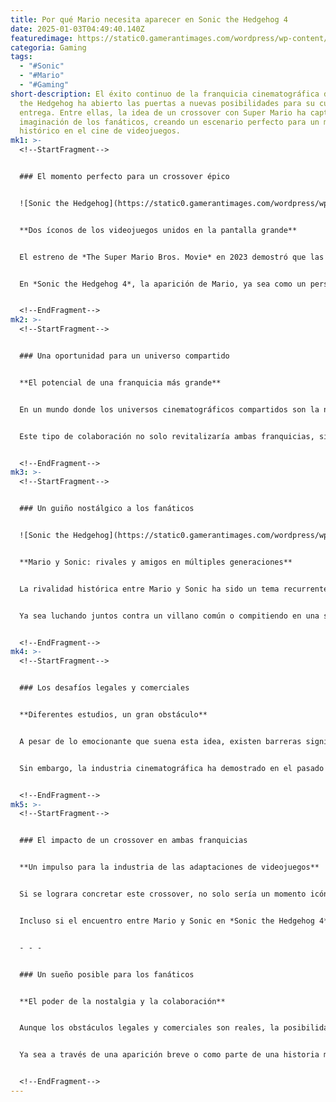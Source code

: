 ```yaml
---
title: Por qué Mario necesita aparecer en Sonic the Hedgehog 4
date: 2025-01-03T04:49:40.140Z
featuredimage: https://static0.gamerantimages.com/wordpress/wp-content/uploads/2025/01/sonic-the-hedgehog-and-mario.jpg?q=70&fit=crop&w=1140&h=&dpr=1
categoria: Gaming
tags:
  - "#Sonic"
  - "#Mario"
  - "#Gaming"
short-description: El éxito continuo de la franquicia cinematográfica de Sonic
  the Hedgehog ha abierto las puertas a nuevas posibilidades para su cuarta
  entrega. Entre ellas, la idea de un crossover con Super Mario ha captado la
  imaginación de los fanáticos, creando un escenario perfecto para un momento
  histórico en el cine de videojuegos.
mk1: >-
  <!--StartFragment-->


  ### El momento perfecto para un crossover épico


  ![Sonic the Hedgehog](https://static0.gamerantimages.com/wordpress/wp-content/uploads/2023/04/super-mario-3d-world-clear-pipes.jpg?q=49&fit=crop&w=825&dpr=2 "Sonic the Hedgehog")


  **Dos íconos de los videojuegos unidos en la pantalla grande**


  El estreno de *The Super Mario Bros. Movie* en 2023 demostró que las adaptaciones cinematográficas de videojuegos pueden ser tanto exitosas como aclamadas por el público. Tanto Mario como Sonic tienen décadas de historia, una base de fanáticos global y el potencial narrativo para cruzar sus caminos de manera épica.


  En *Sonic the Hedgehog 4*, la aparición de Mario, ya sea como un personaje principal o en un cameo, podría crear uno de los momentos más memorables en la historia del cine de videojuegos. Además, el tono familiar y lleno de humor de ambas franquicias asegura que sus estilos encajarían perfectamente en una misma película.


  <!--EndFragment-->
mk2: >-
  <!--StartFragment-->


  ### Una oportunidad para un universo compartido


  **El potencial de una franquicia más grande**


  En un mundo donde los universos cinematográficos compartidos son la norma, un crossover entre Sonic y Mario no solo sería emocionante, sino también lógico desde una perspectiva comercial. Ambas franquicias tienen un extenso elenco de personajes secundarios que podrían enriquecer futuras entregas: desde Knuckles y Tails hasta Luigi y Bowser.


  Este tipo de colaboración no solo revitalizaría ambas franquicias, sino que también abriría la puerta a películas derivadas, eventos especiales y una base sólida para un universo cinematográfico de videojuegos.


  <!--EndFragment-->
mk3: >-
  <!--StartFragment-->


  ### Un guiño nostálgico a los fanáticos


  ![Sonic the Hedgehog](https://static0.gamerantimages.com/wordpress/wp-content/uploads/2024/12/sonic-mario-crossover-movie-ben-scwhartz.jpg?q=49&fit=crop&w=825&dpr=2 "Sonic the Hedgehog")


  **Mario y Sonic: rivales y amigos en múltiples generaciones**


  La rivalidad histórica entre Mario y Sonic ha sido un tema recurrente en los videojuegos, desde sus días como competidores directos en consolas hasta sus colaboraciones en títulos como *Mario & Sonic en los Juegos Olímpicos*. Llevar esta relación a la pantalla grande sería un homenaje perfecto para los fanáticos que han seguido a ambos personajes durante décadas.


  Ya sea luchando juntos contra un villano común o compitiendo en una secuencia divertida, la química entre ambos personajes tiene un potencial ilimitado.


  <!--EndFragment-->
mk4: >-
  <!--StartFragment-->


  ### Los desafíos legales y comerciales


  **Diferentes estudios, un gran obstáculo**


  A pesar de lo emocionante que suena esta idea, existen barreras significativas que podrían impedir su realización. Sonic pertenece a *Sony Pictures*, mientras que Mario está bajo el control de *Universal Pictures*. Cualquier intento de crossover requeriría un acuerdo entre ambos gigantes del entretenimiento, algo que no solo sería complicado, sino también costoso.


  Sin embargo, la industria cinematográfica ha demostrado en el pasado que los acuerdos entre estudios son posibles cuando hay suficiente interés y potencial financiero.


  <!--EndFragment-->
mk5: >-
  <!--StartFragment-->


  ### El impacto de un crossover en ambas franquicias


  **Un impulso para la industria de las adaptaciones de videojuegos**


  Si se lograra concretar este crossover, no solo sería un momento icónico para ambas franquicias, sino también un hito en la historia de las adaptaciones de videojuegos al cine. Los fanáticos acudirían en masa a los cines, y el impacto en la cultura pop sería innegable.


  Incluso si el encuentro entre Mario y Sonic en *Sonic the Hedgehog 4* se limitara a un pequeño cameo, su presencia podría elevar la película a nuevas alturas y generar una expectación sin precedentes para futuros proyectos.


  - - -


  ### Un sueño posible para los fanáticos


  **El poder de la nostalgia y la colaboración**


  Aunque los obstáculos legales y comerciales son reales, la posibilidad de ver a Mario y Sonic juntos en la pantalla grande es una idea que no puede ser descartada por completo. La industria del entretenimiento ha demostrado que, cuando hay suficiente demanda, incluso los acuerdos más improbables pueden hacerse realidad.


  Ya sea a través de una aparición breve o como parte de una historia más compleja, la llegada de Mario a *Sonic the Hedgehog 4* sería un evento histórico que capturaría la atención de fanáticos de todas las edades.


  <!--EndFragment-->
---
```

